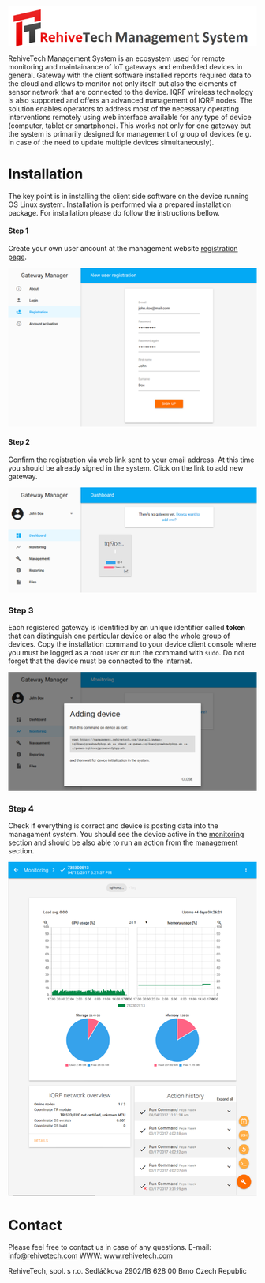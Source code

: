 ![RehiveTech](/extensions/rehivetech.com/images/logo.png)

RehiveTech Management System is an ecosystem used for remote monitoring and maintainance of IoT gateways and embedded devices in general. Gateway with the client software installed reports required data to the cloud and allows to monitor not only itself but also the elements of sensor network that are connected to the device. IQRF wireless technology is also supported and offers an advanced management of IQRF nodes. The solution enables operators to address most of the necessary operating interventions remotely using web interface available for any type of device (computer, tablet or smartphone). This works not only for one gateway but the system is primarily designed for management of group of devices (e.g. in case of the need to update multiple devices simultaneously).
 
# Installation
 
The key point is in installing the client side software on the device running OS Linux system. Installation is performed via a prepared installation package. For installation please do follow the instructions bellow.

#### Step 1
Create your own user ancount at the management website [registration page](https://management.rehivetech.com/en/sign/up/).

![Registration](/extensions/rehivetech.com/images/registration.png)

#### Step 2
Confirm the registration via web link sent to your email address. At this time you should be already signed in the system. Click on the link to add new gateway.
 
![Adding-device](/extensions/rehivetech.com/images/add_device.png)

### Step 3
Each registered gateway is identified by an unique identifier called **token** that can distinguish one particular device or also the whole group of devices. Copy the installation command to your device client console where you must be logged as a root user or run the command with `sudo`. Do not forget that the device must be connected to the internet.

![Add-command](/extensions/rehivetech.com/images/adding_device.png)

### Step 4
Check if everything is correct and device is posting data into the managament system. You should see the device active in the [monitoring](https://management.rehivetech.com/en/monitoring/) section and should be also able to run an action from the [management](https://management.rehivetech.com/en/management/) section.

![Statistics](/extensions/rehivetech.com/images/statistics.png)

# Contact
Please feel free to contact us in case of any questions. 
E-mail: info@rehivetech.com 
WWW: www.rehivetech.com

RehiveTech, spol. s r.o.
Sedláčkova 2902/18
628 00 Brno
Czech Republic

